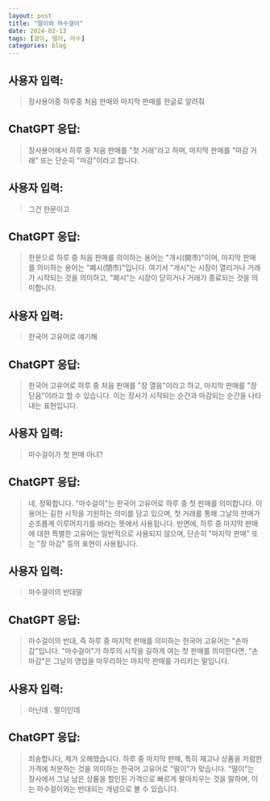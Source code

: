 ```yaml
---
layout: post
title: "떨이와 마수걸이"
date: 2024-02-13
tags: [걸이, 떨이, 마수]
categories: blog
---
```


## 사용자 입력:
> 장사용어중 하루중 처음 판매와 마지막 판매를 한글로 알려줘

## ChatGPT 응답:
> 장사용어에서 하루 중 처음 판매를 "첫 거래"라고 하며, 마지막 판매를 "마감 거래" 또는 단순히 "마감"이라고 합니다.

## 사용자 입력:
> 그건 한문이고

## ChatGPT 응답:
> 한문으로 하루 중 처음 판매를 의미하는 용어는 "개시(開市)"이며, 마지막 판매를 의미하는 용어는 "폐시(閉市)"입니다. 여기서 "개시"는 시장이 열리거나 거래가 시작되는 것을 의미하고, "폐시"는 시장이 닫히거나 거래가 종료되는 것을 의미합니다.

## 사용자 입력:
> 한국어 고유어로 얘기해

## ChatGPT 응답:
> 한국어 고유어로 하루 중 처음 판매를 "장 열음"이라고 하고, 마지막 판매를 "장 닫음"이라고 할 수 있습니다. 이는 장사가 시작되는 순간과 마감되는 순간을 나타내는 표현입니다.

## 사용자 입력:
> 마수걸이가 첫 판매 아녀?

## ChatGPT 응답:
> 네, 정확합니다. "마수걸이"는 한국어 고유어로 하루 중 첫 판매를 의미합니다. 이 용어는 길한 시작을 기원하는 의미를 담고 있으며, 첫 거래를 통해 그날의 판매가 순조롭게 이루어지기를 바라는 뜻에서 사용됩니다. 반면에, 하루 중 마지막 판매에 대한 특별한 고유어는 일반적으로 사용되지 않으며, 단순히 "마지막 판매" 또는 "장 마감" 등의 표현이 사용됩니다.

## 사용자 입력:
> 마수걸이의 반대말

## ChatGPT 응답:
> 마수걸이의 반대, 즉 하루 중 마지막 판매를 의미하는 한국어 고유어는 "손마감"입니다. "마수걸이"가 하루의 시작을 길하게 여는 첫 판매를 의미한다면, "손마감"은 그날의 영업을 마무리하는 마지막 판매를 가리키는 말입니다.

## 사용자 입력:
> 아닌데 . 떨이인데

## ChatGPT 응답:
> 죄송합니다, 제가 오해했습니다. 하루 중 마지막 판매, 특히 재고나 상품을 저렴한 가격에 처분하는 것을 의미하는 한국어 고유어로 "떨이"가 맞습니다. "떨이"는 장사에서 그날 남은 상품을 할인된 가격으로 빠르게 팔아치우는 것을 말하며, 이는 마수걸이와는 반대되는 개념으로 볼 수 있습니다.

